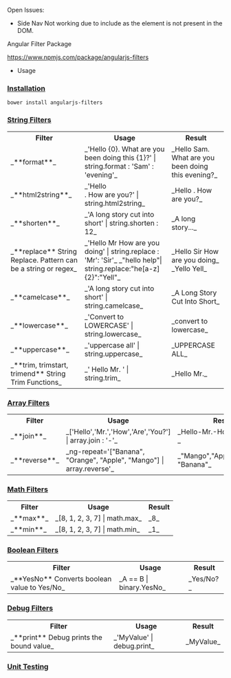 Open Issues:
-   Side Nav Not working due to include as the element is not present in the DOM.


Angular Filter Package

https://www.npmjs.com/package/angularjs-filters

- Usage 

### [Installation](#installation)

    bower install angularjs-filters

### [String Filters](#string-filters)

<table>

<tbody>

<tr>

<th>Filter</th>

<th>Usage</th>

<th>Result</th>

</tr>

<tr>

<td>_**format**_</td>

<td>_'Hello {0}. What are you been doing this {1}?' | string.format : 'Sam' : 'evening'_</td>

<td>_Hello Sam. What are you been doing this evening?_</td>

</tr>

<tr>

<td>_**html2string**_</td>

<td>_'Hello <br/>. How are you?' | string.html2string_</td>

<td>_Hello . How are you?_</td>

</tr>

<tr>

<td>_**shorten**_</td>

<td>_'A long story cut into short' | string.shorten : 12_</td>

<td>_A long story..._</td>

</tr>

<tr>

<td>_**replace**  
String Replace. Pattern can be a string or regex_</td>

<td>_'Hello Mr How are you doing' | string.replace : 'Mr': 'Sir'_  
_"hello help"| string.replace:"he[a-z]{2}":"Yell"_</td>

<td>_Hello Sir How are you doing_  
_Yello Yell_</td>

</tr>

<tr>

<td>_**camelcase**_</td>

<td>_'A long story cut into short' | string.camelcase_</td>

<td>_A Long Story Cut Into Short_</td>

</tr>

<tr>

<td>_**lowercase**_</td>

<td>_'Convert to LOWERCASE' | string.lowercase_</td>

<td>_convert to lowercase_</td>

</tr>

<tr>

<td>_**uppercase**_</td>

<td>_'uppercase all' | string.uppercase_</td>

<td>_UPPERCASE ALL_</td>

</tr>

<tr>

<td>_**trim, trimstart, trimend**  
String Trim Functions_</td>

<td>_' Hello Mr. ' | string.trim_</td>

<td>_Hello Mr._</td>

</tr>

</tbody>

</table>

### [Array Filters](#array-filters)

<table>

<tbody>

<tr>

<th>Filter</th>

<th>Usage</th>

<th>Result</th>

</tr>

<tr>

<td>_**join**_</td>

<td>_['Hello','Mr.','How','Are','You?'] | array.join : '-'_</td>

<td>_Hello-Mr.-How-Are-You?_</td>

</tr>

<tr>

<td>_**reverse**_</td>

<td>_ng-repeat='["Banana", "Orange", "Apple", "Mango"] | array.reverse'_</td>

<td>_"Mango","Apple","Orange", "Banana"_</td>

</tr>

</tbody>

</table>

### [Math Filters](#math-filters)

<table>

<tbody>

<tr>

<th>Filter</th>

<th>Usage</th>

<th>Result</th>

</tr>

<tr>

<td>_**max**_</td>

<td>_[8, 1, 2, 3, 7] | math.max_</td>

<td>_8_</td>

</tr>

<tr>

<td>_**min**_</td>

<td>_[8, 1, 2, 3, 7] | math.min_</td>

<td>_1_</td>

</tr>

</tbody>

</table>

### [Boolean Filters](#boolean-filters)

<table>

<tbody>

<tr>

<th>Filter</th>

<th>Usage</th>

<th>Result</th>

</tr>

<tr>

<td>_**YesNo**  
Converts boolean value to Yes/No_</td>

<td>_A == B | binary.YesNo_</td>

<td>_Yes/No?_</td>

</tr>

</tbody>

</table>

### [Debug Filters](#debug-filters)

<table>

<tbody>

<tr>

<th>Filter</th>

<th>Usage</th>

<th>Result</th>

</tr>

<tr>

<td>_**print**  
Debug prints the bound value_</td>

<td>_'MyValue' | debug.print_</td>

<td>_MyValue_</td>

</tr>

</tbody>

</table>

### [Unit Testing](#unit-testing)